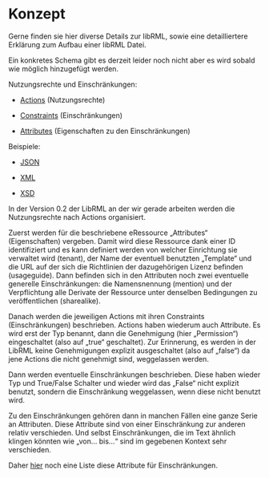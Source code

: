 # Konzept


Gerne finden sie hier diverse Details zur libRML, sowie eine detailliertere Erklärung zum Aufbau einer libRML Datei.

Ein konkretes Schema gibt es derzeit leider noch nicht aber es wird sobald wie möglich hinzugefügt werden. 


Nutzungsrechte und Einschränkungen:

- [Actions](actions.markdown) (Nutzungsrechte)

- [Constraints](constraints.markdown) (Einschränkungen)

- [Attributes](attributes.markdown) (Eigenschaften zu den Einschränkungen)


Beispiele: 

- [JSON](json.markdown)

- [XML](xmlbeispiel.markdown)

- [XSD](xsdschema.markdown)


In der Version 0.2 der LibRML an der wir gerade arbeiten werden die Nutzungsrechte nach Actions organisiert.


Zuerst werden für die beschriebene eRessource „Attributes“ (Eigenschaften) vergeben. Damit wird diese Ressource dank einer ID identifiziert und es kann definiert werden von welcher Einrichtung sie verwaltet wird (tenant), der Name der eventuell benutzten „Template“ und die URL auf der sich die Richtlinien der dazugehörigen Lizenz befinden (usageguide). Dann befinden sich in den Attributen noch zwei eventuelle generelle Einschränkungen: die Namensnennung (mention) und der Verpflichtung alle Derivate der Ressource unter denselben Bedingungen zu veröffentlichen (sharealike).

Danach werden die jeweiligen Actions mit ihren Constraints (Einschränkungen) beschrieben. Actions haben wiederum auch Attribute. Es wird erst der Typ benannt, dann die Genehmigung (hier „Permission“) eingeschaltet (also auf „true“ geschaltet). Zur Erinnerung, es werden in der LibRML keine Genehmigungen explizit ausgeschaltet (also auf „false“) da jene Actions die nicht genehmigt sind, weggelassen werden.

Dann werden eventuelle Einschränkungen beschrieben. Diese haben wieder Typ und True/False Schalter und wieder wird das „False“ nicht explizit benutzt, sondern die Einschränkung weggelassen, wenn diese nicht benutzt wird.

Zu den Einschränkungen gehören dann in manchen Fällen eine ganze Serie an Attributen. Diese Attribute sind von einer Einschränkung zur anderen relativ verschieden. Und selbst Einschränkungen, die im Text ähnlich klingen könnten wie „von… bis…“ sind im gegebenen Kontext sehr verschieden.

Daher [hier](attributes.markdown) noch eine Liste diese Attribute für Einschränkungen.


